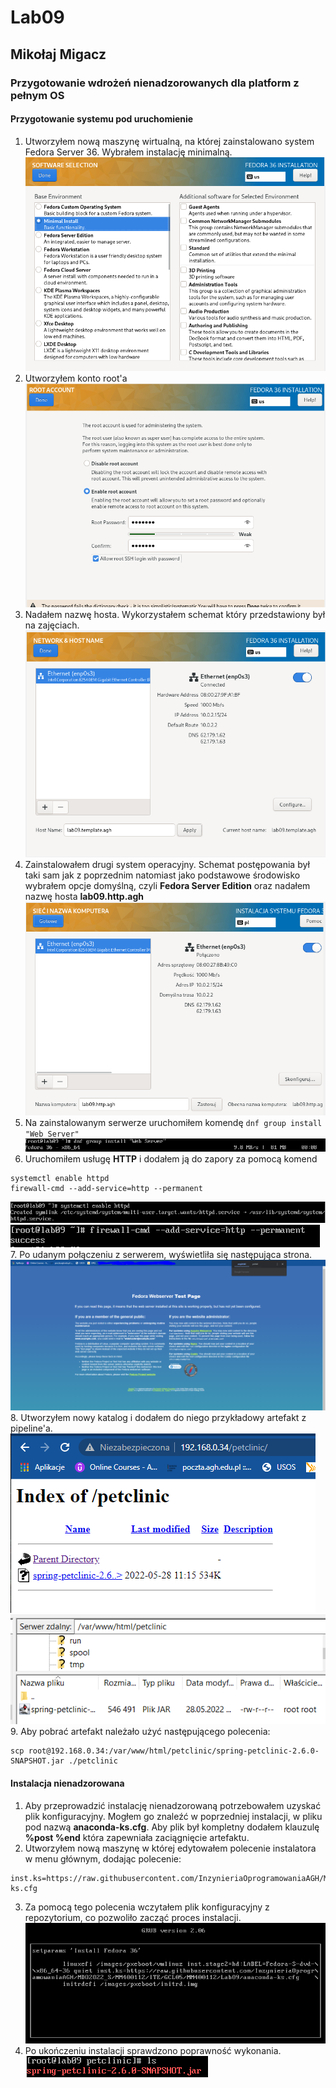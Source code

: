 # Lab09
## Mikołaj Migacz
### Przygotowanie wdrożeń nienadzorowanych dla platform z pełnym OS
#### Przygotowanie systemu pod uruchomienie
1. Utworzyłem nową maszynę wirtualną, na której zainstalowano system Fedora Server 36. Wybrałem instalację minimalną.
![1](./sc_devops_9/2.PNG)
2. Utworzyłem konto root'a
![2](./sc_devops_9/1.PNG)
3. Nadałem nazwę hosta. Wykorzystałem schemat który przedstawiony był na zajęciach.
![3](./sc_devops_9/3.PNG)
4. Zainstalowałem drugi system operacyjny. Schemat postępowania był taki sam jak z poprzednim natomiast jako podstawowe środowisko wybrałem opcje domyślną, czyli **Fedora Server Edition** oraz nadałem nazwę hosta **lab09.http.agh**
![4](./sc_devops_9/4.PNG)
5. Na zainstalowanym serwerze uruchomiłem komendę ```dnf group install "Web Server"```
![5](./sc_devops_9/5.PNG)
6. Uruchomiłem usługę **HTTP** i dodałem ją do zapory za pomocą komend 
```
systemctl enable httpd
firewall-cmd --add-service=http --permanent
```
![6](./sc_devops_9/6.PNG)
![7](./sc_devops_9/7.PNG)
7. Po udanym połączeniu z serwerem, wyświetliła się następująca strona.
![8](./sc_devops_9/8.PNG)
8. Utworzyłem nowy katalog i dodałem do niego przykładowy artefakt z pipeline'a.
![9](./sc_devops_9/9.PNG)
![10](./sc_devops_9/10.PNG)
9. Aby pobrać artefakt należało użyć następującego polecenia:
```
scp root@192.168.0.34:/var/www/html/petclinic/spring-petclinic-2.6.0-SNAPSHOT.jar ./petclinic
```
#### Instalacja nienadzorowana
1. Aby przeprowadzić instalację nienadzorowaną potrzebowałem uzyskać plik konfiguracyjny. Mogłem go znaleźć w poprzedniej instalacji, w pliku pod nazwą **anaconda-ks.cfg**. Aby plik był kompletny dodałem klauzulę **%post %end** która zapewniała zaciągnięcie artefaktu.
2. Utworzyłem nową maszynę w której edytowałem polecenie instalatora w menu głównym, dodając polecenie:
```
inst.ks=https://raw.githubusercontent.com/InzynieriaOprogramowaniaAGH/MDO2022_S/MM400112/ITE/GCL05/MM400112/Lab09/anaconda-ks.cfg
```
3. Za pomocą tego polecenia wczytałem plik konfiguracyjny z repozytorium, co pozwoliło zacząć proces instalacji.
![11](./sc_devops_9/11.PNG)
4. Po ukończeniu instalacji sprawdzono poprawność wykonania.
![12](./sc_devops_9/12.PNG)
